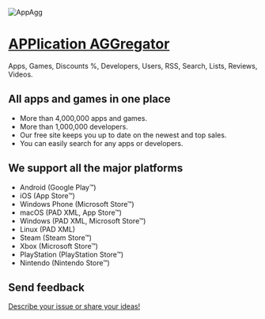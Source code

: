 ![AppAgg](https://appagg.com/i/apple-touch-icon.png)

# <a href="https://appagg.com">APPlication AGGregator</a>
Apps, Games, Discounts %, Developers, Users, RSS, Search, Lists, Reviews, Videos. 

## All apps and games in one place
* More than 4,000,000 apps and games. 
* More than 1,000,000 developers.
* Our free site keeps you up to date on the newest and top sales.
* You can easily search for any apps or developers.

## We support all the major platforms
* Android (Google Play™)
* iOS (App Store™)
* Windows Phone (Microsoft Store™)
* macOS (PAD XML, App Store™)
* Windows (PAD XML, Microsoft Store™)
* Linux (PAD XML)
* Steam (Steam Store™)
* Xbox (Microsoft Store™)
* PlayStation (PlayStation Store™)
* Nintendo (Nintendo Store™)

## Send feedback
<a href="https://appagg.com/feedback/">Describe your issue or share your ideas!</a>
